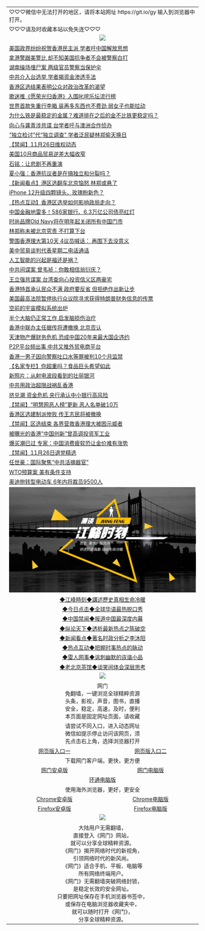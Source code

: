  <table>
<tr>
<td colspan="2" align=left>
♡♡♡微信中无法打开的地区，请将本站网址 https://git.io/gy 输入到浏览器中打开。 
 </td>
</tr>
 <tr>
 <td colspan="2" align=left>
♡♡♡请及时收藏本站以免失连♡♡♡
</td>
 </tr>
  <tr>
    <td colspan="2" align=center><img src="https://cdn.jsdelivr.net/gh/gyoupiodf/im1/%E7%BD%91%E9%97%A8%E6%96%B0%E9%97%BB1.jpg"></td>
 </tr>
<tr><td colspan="2" align="left"><a href="https://xball.casa/oo.aspx?name=c1099827&key=eqxowaguscvmxdgc&from=gy">美国政界纷纷祝贺香港民主派 学者吁中国解放思想</a></td></tr>
<tr><td colspan="2" align="left"><a href="https://xball.casa/oo.aspx?name=c1099752&key=eqxowaguscvmxdgc&from=gy">拿港警跟美警比 却不知美国抗争者不会被警察白打</a></td></tr>
<tr><td colspan="2" align="left"><a href="https://xball.casa/oo.aspx?name=c1099731&key=eqxowaguscvmxdgc&from=gy">湖南操场埋尸案 两级官员警察当保护伞</a></td></tr>
<tr><td colspan="2" align="left"><a href="https://xball.casa/oo.aspx?name=c1099798&key=eqxowaguscvmxdgc&from=gy">中共介入台选举 学者揭资金渗透手法</a></td></tr>
<tr><td colspan="2" align="left"><a href="https://xball.casa/oo.aspx?name=c1099839&key=eqxowaguscvmxdgc&from=gy">香港区选结果表明公众对政治改革的渴望</a></td></tr>
<tr><td colspan="2" align="left"><a href="https://xball.casa/oo.aspx?name=c1099837&key=eqxowaguscvmxdgc&from=gy">歌迷推《愿荣光归香港》入围叱咤乐坛流行榜</a></td></tr>
<tr><td colspan="2" align="left"><a href="https://xball.casa/oo.aspx?name=c1099869&key=eqxowaguscvmxdgc&from=gy">世界首款失重行李箱 装再多东西也不费劲 弱女子也能拉动</a></td></tr>
<tr><td colspan="2" align="left"><a href="https://xball.casa/oo.aspx?name=c1099870&key=eqxowaguscvmxdgc&from=gy">为什么铁是最稳定的金属？难道排在之后的金不比铁更稳定吗？</a></td></tr>
<tr><td colspan="2" align="left"><a href="https://xball.casa/oo.aspx?name=c1099732&key=eqxowaguscvmxdgc&from=gy">向心与龚青涉共谍 台学者吁与澳洲合作侦办</a></td></tr>
<tr><td colspan="2" align="left"><a href="https://xball.casa/oo.aspx?name=c1099824&key=eqxowaguscvmxdgc&from=gy">“独立检讨”代“独立调查” 学者泛民疑林郑偷天换日</a></td></tr>
<tr><td colspan="2" align="left"><a href="https://xball.casa/oo.aspx?name=c1099841&key=eqxowaguscvmxdgc&from=gy">【禁闻】11月26日维权动态</a></td></tr>
<tr><td colspan="2" align="left"><a href="https://xball.casa/oo.aspx?name=c1099809&key=eqxowaguscvmxdgc&from=gy">美国10月商品贸易逆差大幅收窄</a></td></tr>
<tr><td colspan="2" align="left"><a href="https://xball.casa/oo.aspx?name=c1099751&key=eqxowaguscvmxdgc&from=gy">石铭：让悲剧不再重演</a></td></tr>
<tr><td colspan="2" align="left"><a href="https://xball.casa/oo.aspx?name=c1099726&key=eqxowaguscvmxdgc&from=gy">夏小强：香港抗议者是在搞独立和分裂吗？</a></td></tr>
<tr><td colspan="2" align="left"><a href="https://xball.casa/oo.aspx?name=c1099763&key=eqxowaguscvmxdgc&from=gy">【新闻看点】港区选翻车北京恼怒 林郑或悬了</a></td></tr>
<tr><td colspan="2" align="left"><a href="https://xball.casa/oo.aspx?name=c1099803&key=eqxowaguscvmxdgc&from=gy">iPhone 12升级四颗镜头、玫瑰粉新色？</a></td></tr>
<tr><td colspan="2" align="left"><a href="https://xball.casa/oo.aspx?name=c1099769&key=eqxowaguscvmxdgc&from=gy">【热点互动】香港区选举如何影响政局走向？</a></td></tr>
<tr><td colspan="2" align="left"><a href="https://xball.casa/oo.aspx?name=c1099740&key=eqxowaguscvmxdgc&from=gy">中国金融地雷多！586家银行、6.3万亿公司债亮红灯</a></td></tr>
<tr><td colspan="2" align="left"><a href="https://xball.casa/oo.aspx?name=c1099743&key=eqxowaguscvmxdgc&from=gy">时尚品牌Old Navy将在明年起关闭所有中国门市</a></td></tr>
<tr><td colspan="2" align="left"><a href="https://xball.casa/oo.aspx?name=c1099846&key=eqxowaguscvmxdgc&from=gy">林郑称未被北京究责 不打算下台</a></td></tr>
<tr><td colspan="2" align="left"><a href="https://xball.casa/oo.aspx?name=c1099775&key=eqxowaguscvmxdgc&from=gy">警围香港理大第10天 4议员喊话： 再围下去没意义</a></td></tr>
<tr><td colspan="2" align="left"><a href="https://xball.casa/oo.aspx?name=c1099758&key=eqxowaguscvmxdgc&from=gy">美中贸易谈判代表星期二电话通话</a></td></tr>
<tr><td colspan="2" align="left"><a href="https://xball.casa/oo.aspx?name=c1099871&key=eqxowaguscvmxdgc&from=gy">人工智能的兴起是福还是祸？</a></td></tr>
<tr><td colspan="2" align="left"><a href="https://xball.casa/oo.aspx?name=c1099872&key=eqxowaguscvmxdgc&from=gy">中共间谍案 曾韦祯：你敢相信翁衍庆？</a></td></tr>
<tr><td colspan="2" align="left"><a href="https://xball.casa/oo.aspx?name=c1099867&key=eqxowaguscvmxdgc&from=gy">王立强共谍案 台湾查向心投资信义区两豪宅</a></td></tr>
<tr><td colspan="2" align="left"><a href="https://xball.casa/oo.aspx?name=c1099823&key=eqxowaguscvmxdgc&from=gy">香港特首承认民众不满 政府要反省 但拒绝作出新让步</a></td></tr>
<tr><td colspan="2" align="left"><a href="https://xball.casa/oo.aspx?name=c1099760&key=eqxowaguscvmxdgc&from=gy">美国最高法院暂停执行众议院寻求获得特朗普财务信息的传票</a></td></tr>
<tr><td colspan="2" align="left"><a href="https://xball.casa/oo.aspx?name=c1099802&key=eqxowaguscvmxdgc&from=gy">空前的宇宙模拟系统出炉</a></td></tr>
<tr><td colspan="2" align="left"><a href="https://xball.casa/oo.aspx?name=c1099794&key=eqxowaguscvmxdgc&from=gy">半个大脑仍正常工作 启发脑损伤治疗</a></td></tr>
<tr><td colspan="2" align="left"><a href="https://xball.casa/oo.aspx?name=c1099787&key=eqxowaguscvmxdgc&from=gy">香港中联办主任据传将遭撤换 北京否认</a></td></tr>
<tr><td colspan="2" align="left"><a href="https://xball.casa/oo.aspx?name=c1099738&key=eqxowaguscvmxdgc&from=gy">天津物产爆财务危机 恐成中国20年来最大国企违约</a></td></tr>
<tr><td colspan="2" align="left"><a href="https://xball.casa/oo.aspx?name=c1099852&key=eqxowaguscvmxdgc&from=gy">P2P平台频出事  中共又推外贸电商平台</a></td></tr>
<tr><td colspan="2" align="left"><a href="https://xball.casa/oo.aspx?name=c1099810&key=eqxowaguscvmxdgc&from=gy">香港一男子因向警察吐口水等罪被判10个月监禁</a></td></tr>
<tr><td colspan="2" align="left"><a href="https://xball.casa/oo.aspx?name=c1099840&key=eqxowaguscvmxdgc&from=gy">【名家专栏】你超重吗？食品巨头希望如此</a></td></tr>
<tr><td colspan="2" align="left"><a href="https://xball.casa/oo.aspx?name=c1099791&key=eqxowaguscvmxdgc&from=gy">新照片：从射电波段看到的壮丽银河</a></td></tr>
<tr><td colspan="2" align="left"><a href="https://xball.casa/oo.aspx?name=c1099782&key=eqxowaguscvmxdgc&from=gy">中共用政治超限战祸乱香港</a></td></tr>
<tr><td colspan="2" align="left"><a href="https://xball.casa/oo.aspx?name=c1099766&key=eqxowaguscvmxdgc&from=gy">挤兑潮 资金危机 央行承认中小银行高风险</a></td></tr>
<tr><td colspan="2" align="left"><a href="https://xball.casa/oo.aspx?name=c1099844&key=eqxowaguscvmxdgc&from=gy">【禁闻】“明慧网恶人榜”更新 恶人名单破10万</a></td></tr>
<tr><td colspan="2" align="left"><a href="https://xball.casa/oo.aspx?name=c1099797&key=eqxowaguscvmxdgc&from=gy">香港区选建制派惨败 传王志民将被撤换</a></td></tr>
<tr><td colspan="2" align="left"><a href="https://xball.casa/oo.aspx?name=c1099800&key=eqxowaguscvmxdgc&from=gy">【禁闻】区选结束 各界营救香港理大被困示威者</a></td></tr>
<tr><td colspan="2" align="left"><a href="https://xball.casa/oo.aspx?name=c1099768&key=eqxowaguscvmxdgc&from=gy">被曝光的香港“中国创新”曾高调投资军工业</a></td></tr>
<tr><td colspan="2" align="left"><a href="https://xball.casa/oo.aspx?name=c1099737&key=eqxowaguscvmxdgc&from=gy">爆买潮已过 专家：中国消费疲软恐让金价难有涨势</a></td></tr>
<tr><td colspan="2" align="left"><a href="https://xball.casa/oo.aspx?name=c1099843&key=eqxowaguscvmxdgc&from=gy">【禁闻】11月26日退党精选</a></td></tr>
<tr><td colspan="2" align="left"><a href="https://xball.casa/oo.aspx?name=c1099750&key=eqxowaguscvmxdgc&from=gy">任世豪：国际聚焦“中共活摘器官”</a></td></tr>
<tr><td colspan="2" align="left"><a href="https://xball.casa/oo.aspx?name=c1099804&key=eqxowaguscvmxdgc&from=gy">WTO预算案 美有条件支持</a></td></tr>
<tr><td colspan="2" align="left"><a href="https://xball.casa/oo.aspx?name=c1099773&key=eqxowaguscvmxdgc&from=gy">奥迪拚转型电动车 6年内将裁员9500人</a></td></tr>

 <tr>
   <td colspan="2" align=center><img src="https://github.com/gyoupiodf/im1/blob/master/jf-1.jpg"></td>
  </tr>
   <tr>
   <td colspan="2" align=center> 
<a href="https://xball.casa/oo.aspx?name=c922850&key=eqxowaguscvmxdgc&from=gy&tag=9877">◆江峰時刻◆講述歷史真相生命冷暖</a><br/>
    </td>
  </tr>
   <tr>
   <td colspan="2" align=center> 
<a href="https://xball.casa/oo.aspx?name=c816850&key=eqxowaguscvmxdgc&from=gy&tag=9877">◆今日点击◆全球华语最热脱口秀</a><br/>
    </td>
  </tr>
  <tr>
  <td colspan="2" align=center>
<a href="https://xball.casa/oo.aspx?name=c816860&key=eqxowaguscvmxdgc&from=gy&tag=99733110">◆中国禁闻◆报道中国最深度内幕</a><br/>
   </tr>
  <tr>
     <td colspan="2" align=center>
<a href="https://xball.casa/oo.aspx?name=c816855&key=eqxowaguscvmxdgc&from=gy&tag=997110">◆纵论天下◆透析最新热点之陈破空</a><br/>
   </tr>
   <tr>
      <td colspan="2" align=center>
<a href="https://xball.casa/oo.aspx?name=c838308&key=eqxowaguscvmxdgc&from=gy&tag=9973110">◆新闻看点◆著名时政分析之李沐阳</a><br/>
   </tr>
   <tr>
     <td colspan="2" align=center>
<a href="https://xball.casa/oo.aspx?name=c816852&key=eqxowaguscvmxdgc&from=gy&tag=9733110">◆热点互动◆把握时事热点的脉动</a><br/>
   </tr>
   <tr>
      <td colspan="2" align=center>
<a href="https://xball.casa/oo.aspx?name=c816694&key=eqxowaguscvmxdgc&from=gy&tag=93310">◆雷人网事◆讽刺幽默的诙谐小品</a><br/>
   </tr>
   <tr>
    <td colspan="2" align=center>
<a href="https://xball.casa/oo.aspx?name=c816650&key=eqxowaguscvmxdgc&from=gy&tag=9973110">◆老北京茶馆◆谈笑间体会深层思考</a><br/>
   </tr>
 <tr>
    <td colspan="2" align="center"><img src="https://gitlab.com/ogate2/up/raw/master/_/oGate65.jpg"/></td>
  </tr>
  <tr>
    <td colspan="2" align="center">网门<br/>免翻墙，一键浏览全球精粹资源<br/>头条，影视，声音，图书，直播<br/>安全，稳定，高速，及时，便利<br/>本页面是固定网址页面，请收藏</td>
  <tr>
  <tr>
    <td colspan="2" align="center">请尝试不同入口，进入动态网址<br/>微信如提示停止访问该网页，须<br/>先点击右上角，选择浏览器打开</td>
  <tr>
  <tr>
    <td align="center"><a href="https://xblue.casa/oo.aspx?key=sgbqkopuejmcoyak&from=gy">网页版入口一</a></td>
    <td align="center"><a href="https://xblue.casa/oo.aspx?key=sgbqkopuejmcoyak&from=gy">网页版入口二</a></td>
  </tr>
  <tr>
    <td colspan="2" align="center">下载网门客户端，更快，更方便</td>
  <tr>
  <tr>
    <td align="center"><a href="https://gitlab.com/ogate2/up/raw/master/_/oGatea.apk">网门安卓版</a></td>
    <td align="center"><a href="https://gitlab.com/ogate2/up/raw/master/_/oGate.zip">网门电脑版</a></td>
  </tr>
  <tr>
    <td colspan="2" align="center"><a href="https://gitlab.com/ogate2/up/raw/master/_/oPipe.zip">环通电脑版</a></td>
  </tr>
  <tr>
    <td colspan="2" align="center">使用海外浏览器，更好，更安全</td>
  <tr>
  <tr>
    <td align="center"><a href="https://gitlab.com/ogate2/up/raw/master/_/Chrome.apk">Chrome安卓版</a></td>
    <td align="center"><a href="https://gitlab.com/ogate2/up/raw/master/_/Chrome.zip">Chrome电脑版</a></td>
  </tr>
  <tr>
    <td align="center"><a href="https://gitlab.com/ogate2/up/raw/master/_/Firefox.apk">Firefox安卓版</a></td>
    <td align="center"><a href="https://gitlab.com/ogate2/up/raw/master/_/Firefox.zip">Firefox电脑版</a></td>
  </tr>
  <tr>
    <td colspan="2" align="center"><img src="https://gitlab.com/ogate2/up/raw/master/_/oGate640.jpg"/></td>
  </tr>
  <tr>
    <td colspan="2" align="center">
大陆用户无需翻墙，<br/>
直接登入《网门》网站，<br/>就可以分享全球精粹资源。<br/>
《网门》揭开网络时代的新视角，<br/>引领网络时代的新风尚。<br/>
《网门》适合手机、平板、电脑等<br/>所有网络终端用户。<br/>
《网门》无需翻墙突破网络封锁，<br/>是稳定长效的安全网址。<br/>
只要把网址保存在手机浏览器书签中，<br/>或保存在电脑浏览器收藏夹中，<br/>
就可以随时打开《网门》，<br/>
分享全球精粹资源。</td>
  </tr>
</table>


